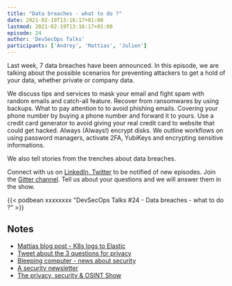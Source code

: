 ```yaml
---
title: "Data breaches - what to do ?"
date: 2021-02-19T13:16:17+01:00
lastmod: 2021-02-19T13:16:17+01:00
episode: 24
author: 'DevSecOps Talks'
participants: ['Andrey', 'Mattias', 'Julien']
---
```


Last week, 7 data breaches have been announced. In this episode, we are talking about the possible scenarios for preventing attackers to get a hold of your data, whether private or company data.
<!--more-->
We discuss tips and services to mask your email and fight spam with random emails and catch-all feature.
Recover from ransomwares by using backups.
What to pay attention to to avoid phishing emails.
Covering your phone number by buying a phone number and forward it to yours.
Use a credit card generator to avoid giving your real credit card to website that could get hacked.
Always (Always!) encrypt disks.
We outline workflows on using password managers, activate 2FA, YubiKeys and encrypting sensitive informations.

We also tell stories from the trenches about data breaches.

Connect with us on [LinkedIn, Twitter](/about/) to be notified of new episodes.
Join the [Gitter channel](https://gitter.im/devsecopstalks/community).
Tell us about your questions and we will answer them in the show.

<!-- Player -->

{{< podbean xxxxxxxx "DevSecOps Talks #24 - Data breaches - what to do ?" >}}

## Notes

- [Mattias blog post - K8s logs to Elastic](https://lifeandshell.com/blog/k8s-logs-to-elastic-with-dynamic-ilm-from-annotations/)
- [Tweet about the 3 questions for privacy](https://twitter.com/eey0re/status/970144255745212416)
- [Bleeping computer - news about security](https://www.bleepingcomputer.com/)
- [A security newsletter](https://securitynewsletter.co/)
- [The privacy, security & OSINT Show](https://inteltechniques.com/podcast.html)
